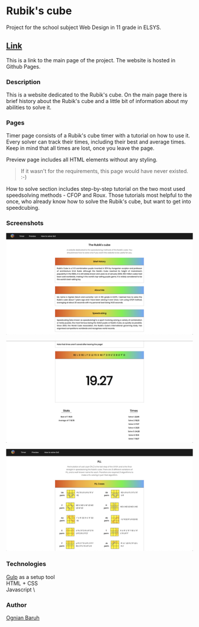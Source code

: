 # Rubik's cube
Project for the school subject Web Design in 11 grade in ELSYS.

## [Link](https://ogi02.github.io/Rubiks-cube/build/index.html)

This is a link to the main page of the project. The website is hosted in Github Pages.

### Description

This is a website dedicated to the Rubik's cube. On the main page there is brief history about the Rubik's cube and a little bit of information about my abilities to solve it.

### Pages

Timer page consists of a Rubik's cube timer with a tutorial on how to use it. Every solver can track their times, including their best and average times. Keep in mind that all times are lost, once you leave the page.

Preview page includes all HTML elements without any styling.

> If it wasn't for the requirements, this page would have never existed. :-)

How to solve section includes step-by-step tutorial on the two most used speedsolving methods - CFOP and Roux. Those tutorials most helpful to the once, who already know how to solve the Rubik's cube, but want to get into speedcubing. 

### Screenshots

![Main Page](./screenshots/main-page.png)

![Timer](./screenshots/timer.png)

![PLL](./screenshots/pll.png)

### Technologies

[Gulp](https://gulpjs.com/) as a setup tool \
HTML + CSS \
Javascript \

### Author

[Ognian Baruh](https://github.com/ogi02)